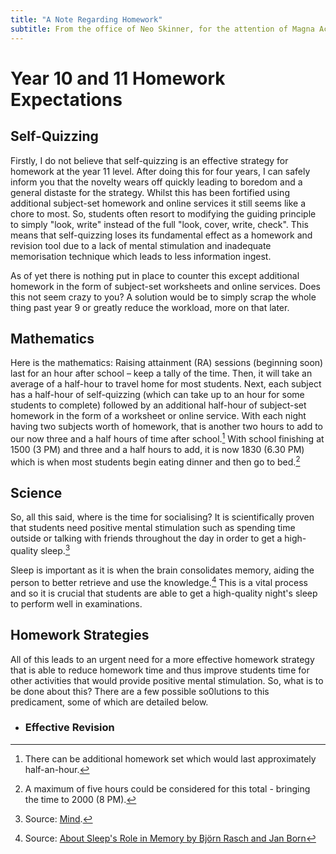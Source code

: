 ```yaml
---
title: "A Note Regarding Homework"
subtitle: From the office of Neo Skinner, for the attention of Magna Academy.
---
```


# Year 10 and 11 Homework Expectations

## Self-Quizzing

Firstly, I do not believe that self-quizzing is an effective strategy for homework at the year 11 level. After doing this for four years, I can safely inform you that the novelty wears off quickly leading to boredom and a general distaste for the strategy. Whilst this has been fortified using additional subject-set homework and online services it still seems like a chore to most. So, students often resort to modifying the guiding principle to simply "look, write" instead of the full "look, cover, write, check". This means that self-quizzing loses its fundamental effect as a homework and revision tool due to a lack of mental stimulation and inadequate memorisation technique which leads to less information ingest.

As of yet there is nothing put in place to counter this except additional homework in the form of subject-set worksheets and online services. Does this not seem crazy to you? A solution would be to simply scrap the whole thing past year 9 or greatly reduce the workload, more on that later.

## Mathematics

Here is the mathematics: Raising attainment (RA) sessions (beginning soon) last for an hour after school – keep a tally of the time. Then, it will take an average of a half-hour to travel home for most students. Next, each subject has a half-hour of self-quizzing (which can take up to an hour for some students to complete) followed by an additional half-hour of subject-set homework in the form of a worksheet or online service. With each night having two subjects worth of homework, that is another two hours to add to our now three and a half hours of time after school.[^1] With school finishing at 1500 (3 PM) and three and a half hours to add, it is now 1830 (6.30 PM) which is when most students begin eating dinner and then go to bed.[^2]

## Science

So, all this said, where is the time for socialising? It is scientifically proven that students need positive mental stimulation such as spending time outside or talking with friends throughout the day in order to get a high-quality sleep.[^3]

Sleep is important as it is when the brain consolidates memory, aiding the person to better retrieve and use the knowledge.[^4] This is a vital process and so it is crucial that students are able to get a high-quality night's sleep to perform well in examinations.

## Homework Strategies

All of this leads to an urgent need for a more effective homework strategy that is able to reduce homework time and thus improve students time for other activities that would provide positive mental stimulation. So, what is to be done about this? There are a few possible so0lutions to this predicament, some of which are detailed below.

- ### Effective Revision

[^1]: There can be additional homework set which would last approximately half-an-hour.
[^2]: A maximum of five hours could be considered for this total - bringing the time to 2000 (8 PM).
[^3]: Source: [Mind](https://www.mind.org.uk/information-support/types-of-mental-health-problems/sleep-problems/tips-to-improve-your-sleep/#collapse7acac:~:text=add-,Look%20after%20yourself,-add).
[^4]: Source: [About Sleep's Role in Memory by Björn Rasch and Jan Born](https://www.ncbi.nlm.nih.gov/pmc/articles/PMC3768102/#:~:text=B.-,Memory,-1.%20Memory%20processes)

